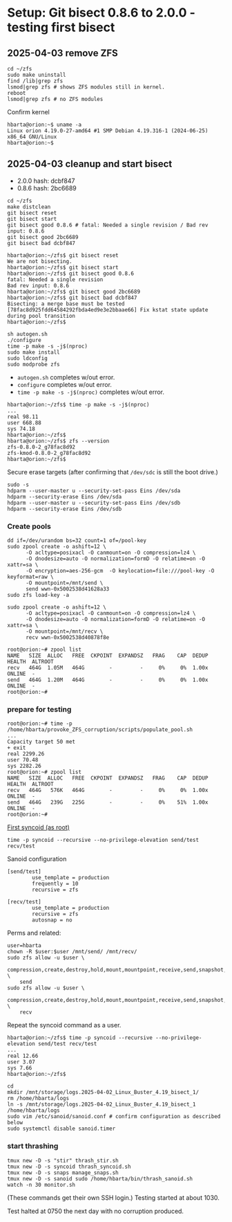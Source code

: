 # Setup: Git bisect 0.8.6 to 2.0.0 - testing first bisect

## 2025-04-03 remove ZFS

```text
cd ~/zfs
sudo make uninstall
find /lib|grep zfs
lsmod|grep zfs # shows ZFS modules still in kernel.
reboot
lsmod|grep zfs # no ZFS modules
```

Confirm kernel

```text
hbarta@orion:~$ uname -a
Linux orion 4.19.0-27-amd64 #1 SMP Debian 4.19.316-1 (2024-06-25) x86_64 GNU/Linux
hbarta@orion:~$ 
```

## 2025-04-03 cleanup and start bisect

* 2.0.0 hash: dcbf847
* 0.8.6 hash: 2bc6689

```text
cd ~/zfs
make distclean
git bisect reset
git bisect start
git bisect good 0.8.6 # fatal: Needed a single revision / Bad rev input: 0.8.6
git bisect good 2bc6689
git bisect bad dcbf847
```

```text
hbarta@orion:~/zfs$ git bisect reset
We are not bisecting.
hbarta@orion:~/zfs$ git bisect start
hbarta@orion:~/zfs$ git bisect good 0.8.6
fatal: Needed a single revision
Bad rev input: 0.8.6
hbarta@orion:~/zfs$ git bisect good 2bc6689
hbarta@orion:~/zfs$ git bisect bad dcbf847
Bisecting: a merge base must be tested
[78fac8d925fdd64584292fbda4ed9e3e2bbaae66] Fix kstat state update during pool transition
hbarta@orion:~/zfs$ 
```

```text
sh autogen.sh
./configure
time -p make -s -j$(nproc)
sudo make install
sudo ldconfig
sudo modprobe zfs
```

* `autogen.sh` completes w/out error.
* `configure` completes w/out error.
* `time -p make -s -j$(nproc)` completes w/out error.


```text
hbarta@orion:~/zfs$ time -p make -s -j$(nproc)
...
real 98.11
user 668.88
sys 74.18
hbarta@orion:~/zfs$
hbarta@orion:~/zfs$ zfs --version
zfs-0.8.0-2_g78fac8d92
zfs-kmod-0.8.0-2_g78fac8d92
hbarta@orion:~/zfs$ 
```

Secure erase targets (after confirming that `/dev/sdc` is still the boot drive.)

```text
sudo -s
hdparm --user-master u --security-set-pass Eins /dev/sda
hdparm --security-erase Eins /dev/sda
hdparm --user-master u --security-set-pass Eins /dev/sdb
hdparm --security-erase Eins /dev/sdb
```

### Create pools

```text
dd if=/dev/urandom bs=32 count=1 of=/pool-key 
sudo zpool create -o ashift=12 \
      -O acltype=posixacl -O canmount=on -O compression=lz4 \
      -O dnodesize=auto -O normalization=formD -O relatime=on -O xattr=sa \
      -O encryption=aes-256-gcm  -O keylocation=file:///pool-key -O keyformat=raw \
      -O mountpoint=/mnt/send \
      send wwn-0x5002538d41628a33
sudo zfs load-key -a

sudo zpool create -o ashift=12 \
      -O acltype=posixacl -O canmount=on -O compression=lz4 \
      -O dnodesize=auto -O normalization=formD -O relatime=on -O xattr=sa \
      -O mountpoint=/mnt/recv \
      recv wwn-0x5002538d40878f8e
```

```text
root@orion:~# zpool list
NAME   SIZE  ALLOC   FREE  CKPOINT  EXPANDSZ   FRAG    CAP  DEDUP    HEALTH  ALTROOT
recv   464G  1.05M   464G        -         -     0%     0%  1.00x    ONLINE  -
send   464G  1.20M   464G        -         -     0%     0%  1.00x    ONLINE  -
root@orion:~# 
```

### prepare for testing

```text
root@orion:~# time -p /home/hbarta/provoke_ZFS_corruption/scripts/populate_pool.sh
...
Capacity target 50 met
+ exit
real 2299.26
user 70.48
sys 2282.26
root@orion:~# zpool list
NAME   SIZE  ALLOC   FREE  CKPOINT  EXPANDSZ   FRAG    CAP  DEDUP    HEALTH  ALTROOT
recv   464G   576K   464G        -         -     0%     0%  1.00x    ONLINE  -
send   464G   239G   225G        -         -     0%    51%  1.00x    ONLINE  -
root@orion:~# 
```

[First syncoid (as root)](./data.md)

```text
time -p syncoid --recursive --no-privilege-elevation send/test recv/test
```

Sanoid configuration

```text
[send/test]
        use_template = production
        frequently = 10
        recursive = zfs

[recv/test]
        use_template = production
        recursive = zfs
        autosnap = no
```

Perms and related:

```text
user=hbarta
chown -R $user:$user /mnt/send/ /mnt/recv/
sudo zfs allow -u $user \
    compression,create,destroy,hold,mount,mountpoint,receive,send,snapshot,destroy,rollback \
    send
sudo zfs allow -u $user \
    compression,create,destroy,hold,mount,mountpoint,receive,send,snapshot,destroy,rollback \
    recv
```

Repeat the syncoid command as a user.

```text
hbarta@orion:~/zfs$ time -p syncoid --recursive --no-privilege-elevation send/test recv/test
...
real 12.66
user 3.07
sys 7.66
hbarta@orion:~/zfs$ 
```

```text
cd
mkdir /mnt/storage/logs.2025-04-02_Linux_Buster_4.19_bisect_1/
rm /home/hbarta/logs
ln -s /mnt/storage/logs.2025-04-02_Linux_Buster_4.19_bisect_1 /home/hbarta/logs
sudo vim /etc/sanoid/sanoid.conf # confirm configuration as described below
sudo systemctl disable sanoid.timer
```

### start thrashing

```text
tmux new -D -s "stir" thrash_stir.sh
tmux new -D -s syncoid thrash_syncoid.sh
tmux new -D -s snaps manage_snaps.sh
tmux new -D -s sanoid sudo /home/hbarta/bin/thrash_sanoid.sh
watch -n 30 monitor.sh
```

(These commands get their own SSH login.) Testing started at about 1030.

Test halted at 0750 the next day with no corruption produced.

